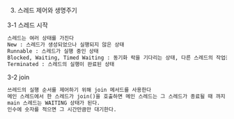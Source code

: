 3. 스레드 제어와 생명주기

3-1 스레드 시작
```html
스레드는 여러 상태를 가진다
New : 스레드가 생성되었으나 실행되지 않은 상태
Runnable : 스레드가 실행 중인 상태
Blocked, Waiting, Timed Waiting : 동기화 락을 기다리는 상태, 다른 스레드의 작업을 기다리는 상태, 일정 시간 동안 다른 스레드의 작업을 기다리는 상태
Terminated : 스레드의 실행이 완료된 상태
```

3-2 join
```html
쓰레드의 실행 순서를 제어하기 위해 join 메서드를 사용한다
메인 스레드에서 한 스레드가 join()을 호출하면 메인 스레드는 그 스레드가 종료될 때 까지 기다린다. 이떄
main 스레드는 WAITING 상태가 된다.
인수에 숫자를 적으면 그 시간만큼만 대기한다.
```




